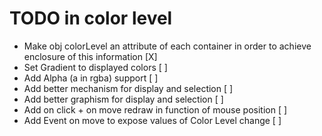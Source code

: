 # TODO in color level

- Make obj colorLevel an attribute of each container in order to achieve enclosure of this information [X]
- Set Gradient to displayed colors [ ]
- Add Alpha (a in rgba) support [ ]
- Add better mechanism for display and selection [ ]
- Add better graphism for display and selection [ ]
- Add on click + on move redraw in function of mouse position [ ]
- Add Event on move to expose values of Color Level change [ ]